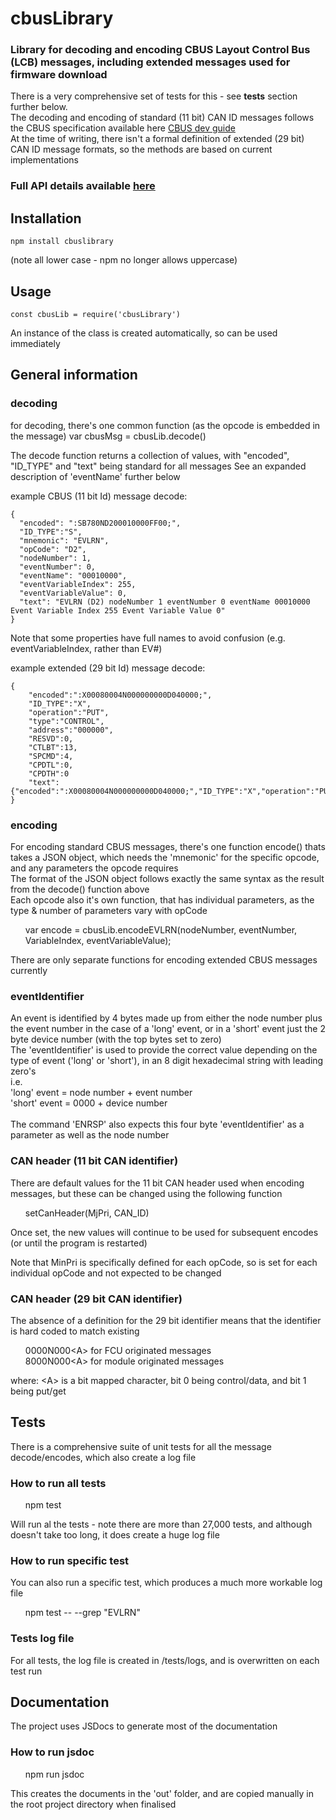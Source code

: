 
# cbusLibrary
### Library for decoding and encoding CBUS Layout Control Bus (LCB) messages, including extended messages used for firmware download
There is a very comprehensive set of tests for this - see <strong>tests</strong> section further below. <br>
The decoding and encoding of standard (11 bit) CAN ID messages follows the CBUS specification available here 
<a href="https://www.merg.org.uk/merg_wiki/doku.php?id=public:cbuspublic:developerguide">CBUS dev guide</a><br>
At the time of writing, there isn't a formal definition of extended (29 bit) CAN ID message formats, so the methods are based on current implementations

<h3>Full API details available <a href="cbusLibrary.html">here</a></h3>

## Installation
    npm install cbuslibrary
   (note all lower case - npm no longer allows uppercase)
## Usage
    const cbusLib = require('cbusLibrary')
An instance of the class is created automatically, so can be used immediately

## General information

### decoding
for decoding, there's one common function (as the opcode is embedded in the message)
    var cbusMsg = cbusLib.decode(<message to be decoded>)
    
The decode function returns a collection of values, with "encoded", "ID_TYPE" and "text" being standard for all messages
See an expanded description of 'eventName' further below

example CBUS (11 bit Id) message decode:

    {
      "encoded": ":SB780ND200010000FF00;",
      "ID_TYPE":"S",
      "mnemonic": "EVLRN",
      "opCode": "D2",
      "nodeNumber": 1,
      "eventNumber": 0,
      "eventName": "00010000",
      "eventVariableIndex": 255,
      "eventVariableValue": 0,
      "text": "EVLRN (D2) nodeNumber 1 eventNumber 0 eventName 00010000 Event Variable Index 255 Event Variable Value 0"
    }

Note that some properties have full names to avoid confusion (e.g. eventVariableIndex, rather than EV#)

example extended (29 bit Id) message decode:

    {
        "encoded":":X00080004N000000000D040000;",
        "ID_TYPE":"X",
        "operation":"PUT",
        "type":"CONTROL",
        "address":"000000",
        "RESVD":0,
        "CTLBT":13,
        "SPCMD":4,
        "CPDTL":0,
        "CPDTH":0
        "text": {"encoded":":X00080004N000000000D040000;","ID_TYPE":"X","operation":"PUT","type":"CONTROL","address":"000000","RESVD":0,"CTLBT":13,"SPCMD":4,"CPDTL":0,"CPDTH":0}
    }

    

### encoding
For encoding standard CBUS messages, there's one function encode() thats takes a JSON object, which needs the 'mnemonic' for the specific opcode, and any parameters the opcode requires<br>
The format of the JSON object follows exactly the same syntax as the result from the decode() function above<br>
Each opcode also it's own function, that has individual parameters, as the type & number of parameters vary with opCode
<ul style="list-style-type:none;"><li>var encode = cbusLib.encodeEVLRN(nodeNumber, eventNumber, VariableIndex, eventVariableValue);</li></ul>

There are only separate functions for encoding extended CBUS messages currently

### eventIdentifier
An event is identified by 4 bytes made up from either the node number plus the event number in the case of a 'long' event,
or in a 'short' event just the 2 byte device number (with the top bytes set to zero)<br>
The 'eventIdentifier' is used to provide the correct value depending on the type of event ('long' or 'short'), in an 8 digit hexadecimal string with leading zero's<br>
i.e.<br>
'long' event  = node number + event number<br>
'short' event =    0000     + device number<br>
<br>
The command 'ENRSP' also expects this four byte 'eventIdentifier' as a parameter as well as the node number<br>


### CAN header (11 bit CAN identifier)

There are default values for the 11 bit CAN header used when encoding messages, but these can be changed using the following function

<ul style="list-style-type:none;"><li>setCanHeader(MjPri, CAN_ID)</li></ul>
  
Once set, the new values will continue to be used for subsequent encodes (or until the program is restarted)<br>
    
Note that MinPri is specifically defined for each opCode, so is set for each individual opCode and not expected to be changed

### CAN header (29 bit CAN identifier)

The absence of a definition for the 29 bit identifier means that the identifier is hard coded to match existing 
<ul style="list-style-type:none;">
<li>0000N000&ltA&gt for FCU originated messages</li>
<li>8000N000&ltA&gt for module originated messages</li>
</ul>
where: &ltA&gt is a bit mapped character, bit 0 being control/data, and bit 1 being put/get

## Tests

There is a comprehensive suite of unit tests for all the message decode/encodes, which also create a log file

### How to run all tests
<ul style="list-style-type:none;"><li>npm test</li></ul>
Will run al the tests - note there are more than 27,000 tests, and although doesn't take too long, it does create a huge log file

### How to run specific test
You can also run a specific test, which produces a much more workable log file
<ul style="list-style-type:none;"><li>npm test -- --grep "EVLRN"</li></ul>

### Tests log file
For all tests, the log file is created in /tests/logs, and is overwritten on each test run

## Documentation

The project uses JSDocs to generate most of the documentation

### How to run jsdoc 
<ul style="list-style-type:none;"><li>npm run jsdoc</li></ul>
This creates the documents in the 'out' folder, and are copied manually in the root project directory when finalised



